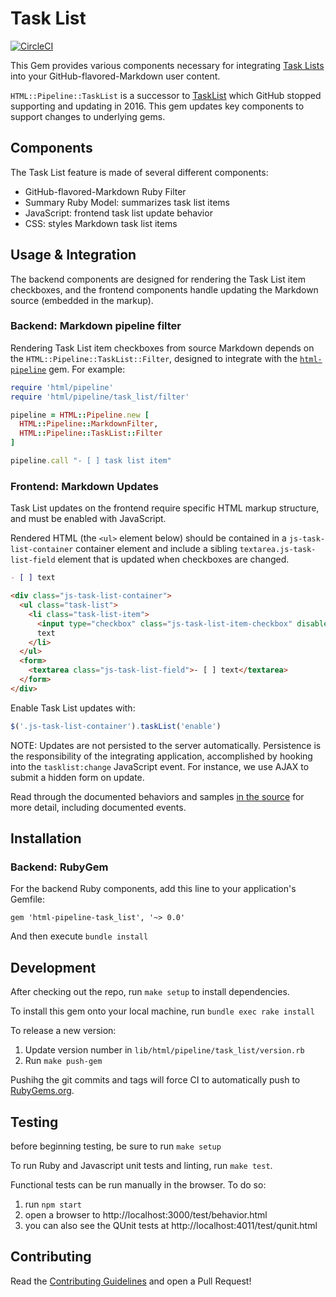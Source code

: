# Task List

[![CircleCI](https://circleci.com/gh/codetree/html-pipeline-task_list/tree/master.svg?style=svg)](https://circleci.com/gh/codetree/html-pipeline-task_list/tree/master)

This Gem provides various components necessary for integrating
[Task Lists](https://github.com/blog/1375-task-lists-in-gfm-issues-pulls-comments)
into your GitHub-flavored-Markdown user content.

`HTML::Pipeline::TaskList` is a successor to [TaskList](https://github.com/github/task_list) which GitHub stopped supporting and updating in 2016.  This gem updates key components to support changes to underlying gems.

## Components

The Task List feature is made of several different components:

* GitHub-flavored-Markdown Ruby Filter
* Summary Ruby Model: summarizes task list items
* JavaScript: frontend task list update behavior
* CSS: styles Markdown task list items

## Usage & Integration

The backend components are designed for rendering the Task List item checkboxes, and the frontend components handle updating the Markdown source (embedded in the markup).

### Backend: Markdown pipeline filter

Rendering Task List item checkboxes from source Markdown depends on the `HTML::Pipeline::TaskList::Filter`, designed to integrate with the [`html-pipeline`](https://github.com/jch/html-pipeline) gem. For example:

``` ruby
require 'html/pipeline'
require 'html/pipeline/task_list/filter'

pipeline = HTML::Pipeline.new [
  HTML::Pipeline::MarkdownFilter,
  HTML::Pipeline::TaskList::Filter
]

pipeline.call "- [ ] task list item"
```

### Frontend: Markdown Updates

Task List updates on the frontend require specific HTML markup structure, and must be enabled with JavaScript.

Rendered HTML (the `<ul>` element below) should be contained in a `js-task-list-container` container element and include a sibling `textarea.js-task-list-field` element that is updated when checkboxes are changed.

``` markdown
- [ ] text
```

``` html
<div class="js-task-list-container">
  <ul class="task-list">
    <li class="task-list-item">
      <input type="checkbox" class="js-task-list-item-checkbox" disabled />
      text
    </li>
  </ul>
  <form>
    <textarea class="js-task-list-field">- [ ] text</textarea>
  </form>
</div>
```

Enable Task List updates with:

``` javascript
$('.js-task-list-container').taskList('enable')
```

NOTE: Updates are not persisted to the server automatically. Persistence is the responsibility of the integrating application, accomplished by hooking into the `tasklist:change` JavaScript event. For instance, we use AJAX to submit a hidden form on update.

Read through the documented behaviors and samples [in the source][frontend_behaviors] for more detail, including documented events.

[frontend_behaviors]: https://github.com/github/task_list/blob/master/app/assets/javascripts/task_list.coffee

## Installation

### Backend: RubyGem

For the backend Ruby components, add this line to your application's Gemfile:

    gem 'html-pipeline-task_list', '~> 0.0'

And then execute `bundle install`

## Development
After checking out the repo, run `make setup` to install dependencies.

To install this gem onto your local machine, run `bundle exec rake install`

To release a new version:
1. Update version number <ver> in `lib/html/pipeline/task_list/version.rb`
2. Run `make push-gem`

Pushihg the git commits and tags will force CI to automatically push to [RubyGems.org](https://rubygems.org).

## Testing
before beginning testing, be sure to run `make setup`

To run Ruby and Javascript unit tests and linting, run `make test`.

Functional tests can be run manually in the browser.  To do so:
1. run `npm start`
2. open a browser to http://localhost:3000/test/behavior.html
3. you can also see the QUnit tests at http://localhost:4011/test/qunit.html

## Contributing

Read the [Contributing Guidelines](CONTRIBUTING.md) and open a Pull Request!
